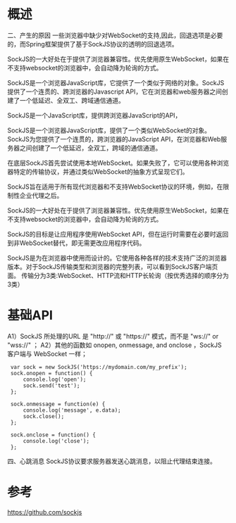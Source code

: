 

# 概述


二、产生的原因
一些浏览器中缺少对WebSocket的支持,因此，回退选项是必要的，而Spring框架提供了基于SockJS协议的透明的回退选项。

SockJS的一大好处在于提供了浏览器兼容性。优先使用原生WebSocket，如果在不支持websocket的浏览器中，会自动降为轮询的方式。 


SockJS是一个浏览器JavaScript库，它提供了一个类似于网络的对象。SockJS提供了一个连贯的、跨浏览器的Javascript API，它在浏览器和web服务器之间创建了一个低延迟、全双工、跨域通信通道。



SockJS是一个JavaScript库，提供跨浏览器JavaScript的API，

SockJS是一个浏览器JavaScript库，提供了一个类似WebSocket的对象。SockJS为您提供了一个连贯的，跨浏览器的JavaScript API，在浏览器和Web服务器之间创建了一个低延迟，全双工，跨域的通信通道。

在底层SockJS首先尝试使用本地WebSocket。如果失败了，它可以使用各种浏览器特定的传输协议，并通过类似WebSocket的抽象方式呈现它们。

SockJS旨在适用于所有现代浏览器和不支持WebSocket协议的环境，例如，在限制性企业代理之后。

SockJS的一大好处在于提供了浏览器兼容性。优先使用原生WebSocket，如果在不支持websocket的浏览器中，会自动降为轮询的方式。


SockJS的目标是让应用程序使用WebSocket API，但在运行时需要在必要时返回到非WebSocket替代，即无需更改应用程序代码。

SockJS是为在浏览器中使用而设计的。它使用各种各样的技术支持广泛的浏览器版本。对于SockJS传输类型和浏览器的完整列表，可以看到SockJS客户端页面。 
传输分为3类:WebSocket、HTTP流和HTTP长轮询（按优秀选择的顺序分为3类）


# 基础API

A1）SockJS 所处理的URL 是 "http://" 或 "https://" 模式，而不是 "ws://" or  "wss://" ；
A2）其他的函数如 onopen, onmessage, and  onclose ，SockJS 客户端与 WebSocket 一样；

```
 var sock = new SockJS('https://mydomain.com/my_prefix');
 sock.onopen = function() {
     console.log('open');
     sock.send('test');
 };

 sock.onmessage = function(e) {
     console.log('message', e.data);
     sock.close();
 };

 sock.onclose = function() {
     console.log('close');
 };
```



四、心跳消息
SockJS协议要求服务器发送心跳消息，以阻止代理结束连接。




# 参考

https://github.com/sockjs